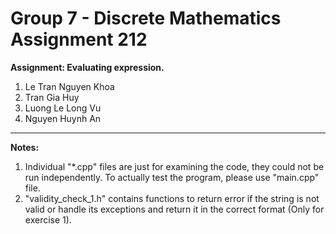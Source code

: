 # Group 7 - Discrete Mathematics Assignment 212

**Assignment: Evaluating expression.**

1. Le Tran Nguyen Khoa 
2. Tran Gia Huy 
3. Luong Le Long Vu
4. Nguyen Huynh An

-------------------------------------
**Notes:**

1. Individual "*.cpp" files are just for examining the code, they could not be run independently. To actually test the program, please use "main.cpp" file.
2. "validity_check_1.h" contains functions to return error if the string is not valid or handle its exceptions and return it in the correct format (Only for exercise 1).